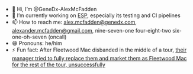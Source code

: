 - 👋 Hi, I’m @GeneDx-AlexMcFadden
- 🌱 I’m currently working on [ESP](https://github.com/genedx/esp), especially its testing and CI pipelines
- 📫 How to reach me: alex.mcfadden@genedx.com, alexander.mcfadden@gmail.com, nine-seven-one four-eight-two six-one-oh-seven (oncall)
- 😄 Pronouns: he/him
- ⚡ Fun fact: After Fleetwood Mac disbanded in the middle of a tour, [their manager tried to fully replace them and market them as Fleetwood Mac for the rest of the tour, unsuccessfully](https://en.wikipedia.org/wiki/Fleetwood_Mac#1973%E2%80%931974:_Name_dispute_and_%22fake_Fleetwood_Mac%22)
<!---
GeneDx-AlexMcFadden/GeneDx-AlexMcFadden is a ✨ special ✨ repository because its `README.md` (this file) appears on your GitHub profile.
You can click the Preview link to take a look at your changes.
--->
